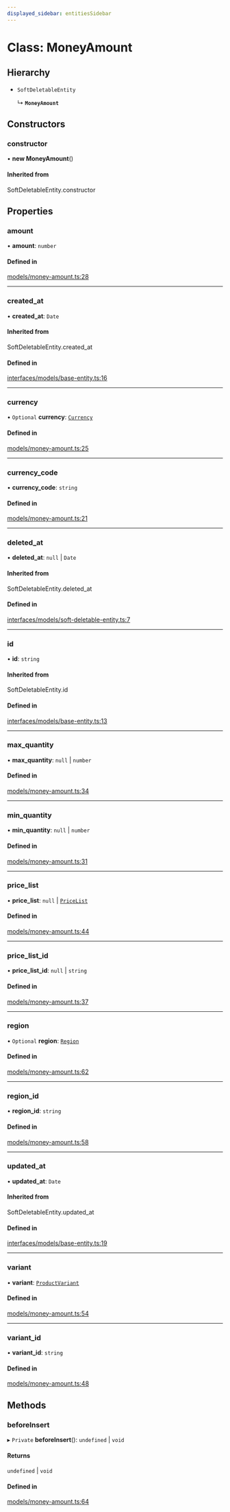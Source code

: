 ```yaml
---
displayed_sidebar: entitiesSidebar
---
```


# Class: MoneyAmount

## Hierarchy

- `SoftDeletableEntity`

  ↳ **`MoneyAmount`**

## Constructors

### constructor

• **new MoneyAmount**()

#### Inherited from

SoftDeletableEntity.constructor

## Properties

### amount

• **amount**: `number`

#### Defined in

[models/money-amount.ts:28](https://github.com/chiubaca/medusa/blob/5abd48900/packages/medusa/src/models/money-amount.ts#L28)

___

### created\_at

• **created\_at**: `Date`

#### Inherited from

SoftDeletableEntity.created\_at

#### Defined in

[interfaces/models/base-entity.ts:16](https://github.com/chiubaca/medusa/blob/5abd48900/packages/medusa/src/interfaces/models/base-entity.ts#L16)

___

### currency

• `Optional` **currency**: [`Currency`](Currency.md)

#### Defined in

[models/money-amount.ts:25](https://github.com/chiubaca/medusa/blob/5abd48900/packages/medusa/src/models/money-amount.ts#L25)

___

### currency\_code

• **currency\_code**: `string`

#### Defined in

[models/money-amount.ts:21](https://github.com/chiubaca/medusa/blob/5abd48900/packages/medusa/src/models/money-amount.ts#L21)

___

### deleted\_at

• **deleted\_at**: ``null`` \| `Date`

#### Inherited from

SoftDeletableEntity.deleted\_at

#### Defined in

[interfaces/models/soft-deletable-entity.ts:7](https://github.com/chiubaca/medusa/blob/5abd48900/packages/medusa/src/interfaces/models/soft-deletable-entity.ts#L7)

___

### id

• **id**: `string`

#### Inherited from

SoftDeletableEntity.id

#### Defined in

[interfaces/models/base-entity.ts:13](https://github.com/chiubaca/medusa/blob/5abd48900/packages/medusa/src/interfaces/models/base-entity.ts#L13)

___

### max\_quantity

• **max\_quantity**: ``null`` \| `number`

#### Defined in

[models/money-amount.ts:34](https://github.com/chiubaca/medusa/blob/5abd48900/packages/medusa/src/models/money-amount.ts#L34)

___

### min\_quantity

• **min\_quantity**: ``null`` \| `number`

#### Defined in

[models/money-amount.ts:31](https://github.com/chiubaca/medusa/blob/5abd48900/packages/medusa/src/models/money-amount.ts#L31)

___

### price\_list

• **price\_list**: ``null`` \| [`PriceList`](PriceList.md)

#### Defined in

[models/money-amount.ts:44](https://github.com/chiubaca/medusa/blob/5abd48900/packages/medusa/src/models/money-amount.ts#L44)

___

### price\_list\_id

• **price\_list\_id**: ``null`` \| `string`

#### Defined in

[models/money-amount.ts:37](https://github.com/chiubaca/medusa/blob/5abd48900/packages/medusa/src/models/money-amount.ts#L37)

___

### region

• `Optional` **region**: [`Region`](Region.md)

#### Defined in

[models/money-amount.ts:62](https://github.com/chiubaca/medusa/blob/5abd48900/packages/medusa/src/models/money-amount.ts#L62)

___

### region\_id

• **region\_id**: `string`

#### Defined in

[models/money-amount.ts:58](https://github.com/chiubaca/medusa/blob/5abd48900/packages/medusa/src/models/money-amount.ts#L58)

___

### updated\_at

• **updated\_at**: `Date`

#### Inherited from

SoftDeletableEntity.updated\_at

#### Defined in

[interfaces/models/base-entity.ts:19](https://github.com/chiubaca/medusa/blob/5abd48900/packages/medusa/src/interfaces/models/base-entity.ts#L19)

___

### variant

• **variant**: [`ProductVariant`](ProductVariant.md)

#### Defined in

[models/money-amount.ts:54](https://github.com/chiubaca/medusa/blob/5abd48900/packages/medusa/src/models/money-amount.ts#L54)

___

### variant\_id

• **variant\_id**: `string`

#### Defined in

[models/money-amount.ts:48](https://github.com/chiubaca/medusa/blob/5abd48900/packages/medusa/src/models/money-amount.ts#L48)

## Methods

### beforeInsert

▸ `Private` **beforeInsert**(): `undefined` \| `void`

#### Returns

`undefined` \| `void`

#### Defined in

[models/money-amount.ts:64](https://github.com/chiubaca/medusa/blob/5abd48900/packages/medusa/src/models/money-amount.ts#L64)
